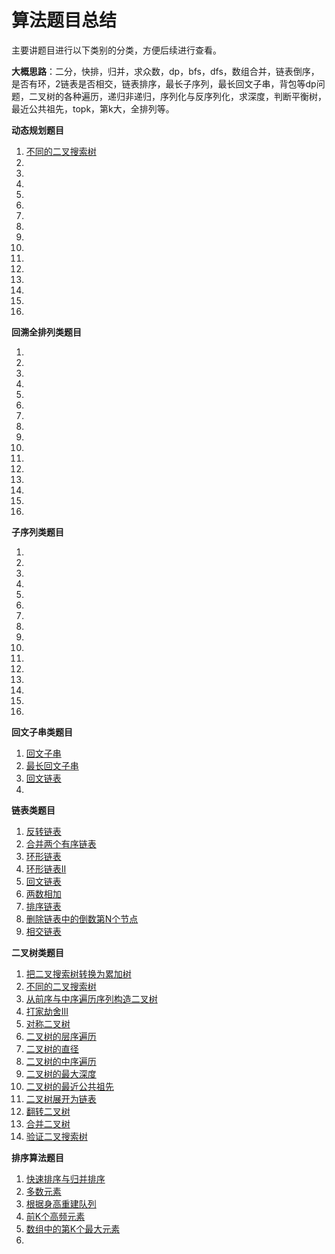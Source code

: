 # 算法题目总结

主要讲题目进行以下类别的分类，方便后续进行查看。

**大概思路**：二分，快排，归并，求众数，dp，bfs，dfs，数组合并，链表倒序，是否有环，2链表是否相交，链表排序，最长子序列，最长回文子串，背包等dp问题，二叉树的各种遍历，递归非递归，序列化与反序列化，求深度，判断平衡树，最近公共祖先，topk，第k大，全排列等。

**动态规划题目**

1. [不同的二叉搜索树](题目/不同的二叉搜索树.md)
2. [](题目/.md)
3. [](题目/.md)
4. [](题目/.md)
5. [](题目/.md)
6. [](题目/.md)
7. [](题目/.md)
8. [](题目/.md)
9. [](题目/.md)
10. [](题目/.md)
11. [](题目/.md)
12. [](题目/.md)
13. [](题目/.md)
14. [](题目/.md)
15. [](题目/.md)
16. [](题目/.md)

**回溯全排列类题目**

1. [](题目/.md)
2. [](题目/.md)
3. [](题目/.md)
4. [](题目/.md)
5. [](题目/.md)
6. [](题目/.md)
7. [](题目/.md)
8. [](题目/.md)
9. [](题目/.md)
10. [](题目/.md)
11. [](题目/.md)
12. [](题目/.md)
13. [](题目/.md)
14. [](题目/.md)
15. [](题目/.md)
16. [](题目/.md)

**子序列类题目**

1. [](题目/.md)
2. [](题目/.md)
3. [](题目/.md)
4. [](题目/.md)
5. [](题目/.md)
6. [](题目/.md)
7. [](题目/.md)
8. [](题目/.md)
9. [](题目/.md)
10. [](题目/.md)
11. [](题目/.md)
12. [](题目/.md)
13. [](题目/.md)
14. [](题目/.md)
15. [](题目/.md)
16. [](题目/.md)

**回文子串类题目**

1. [回文子串](题目/回文子串.md)
2. [最长回文子串](题目/最长回文子串.md)
3. [回文链表](题目/回文链表.md)
4. [](题目/.md)

**链表类题目**

1. [反转链表](题目/反转链表.md)
2. [合并两个有序链表](题目/合并两个有序链表.md)
3. [环形链表](题目/环形链表.md)
4. [环形链表II](题目/环形链表II.md)
5. [回文链表](题目/回文链表.md)
6. [两数相加](题目/两数相加.md)
7. [排序链表](题目/排序链表.md)
8. [删除链表中的倒数第N个节点](题目/删除链表中的倒数第N个节点.md)
9. [相交链表](题目/相交链表.md)

**二叉树类题目**

1. [把二叉搜索树转换为累加树](题目/把二叉搜索树转换为累加树.md)
2. [不同的二叉搜索树](题目/不同的二叉搜索树.md)
3. [从前序与中序遍历序列构造二叉树](题目/从前序与中序遍历序列构造二叉树.md)
4. [打家劫舍III](题目/打家劫舍III.md)
5. [对称二叉树](题目/对称二叉树.md)
6. [二叉树的层序遍历](题目/二叉树的层序遍历.md)
7. [二叉树的直径](题目/二叉树的直径.md)
8. [二叉树的中序遍历](题目/二叉树的中序遍历.md)
9. [二叉树的最大深度](题目/二叉树的最大深度.md)
10. [二叉树的最近公共祖先](题目/二叉树的最近公共祖先.md)
11. [二叉树展开为链表](题目/二叉树展开为链表.md)
12. [翻转二叉树](题目/翻转二叉树.md)
13. [合并二叉树](题目/合并二叉树.md)
14. [验证二叉搜索树](题目/验证二叉搜索树.md)

**排序算法题目**

1. [快速排序与归并排序](题目/快速排序与归并排序.md)
2. [多数元素](题目/多数元素.md)
3. [根据身高重建队列](题目/根据身高重建队列.md)
4. [前K个高频元素](题目/前K个高频元素.md)
5. [数组中的第K个最大元素](题目/数组中的第K个最大元素.md)
6. [](题目/.md)